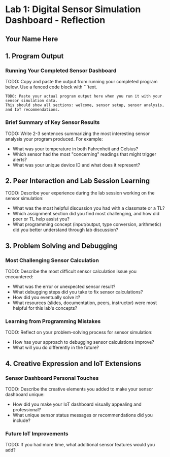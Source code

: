 # Lab 1: Digital Sensor Simulation Dashboard - Reflection

## Your Name Here

## 1. Program Output

### Running Your Completed Sensor Dashboard

TODO: Copy and paste the output from running your completed program below. Use a fenced code block with ```text.

```text
TODO: Paste your actual program output here when you run it with your sensor simulation data.
This should show all sections: welcome, sensor setup, sensor analysis, and IoT recommendations.
```

### Brief Summary of Key Sensor Results

TODO: Write 2-3 sentences summarizing the most interesting sensor analysis your program produced. For example:
- What was your temperature in both Fahrenheit and Celsius?
- Which sensor had the most "concerning" readings that might trigger alerts?
- What was your unique device ID and what does it represent?

## 2. Peer Interaction and Lab Session Learning

TODO: Describe your experience during the lab session working on the sensor simulation:

- What was the most helpful discussion you had with a classmate or a TL?
- Which assignment section did you find most challenging, and how did peer or TL help assist you?
- What programming concept (input/output, type conversion, arithmetic) did you better understand through lab discussion?

## 3. Problem Solving and Debugging

### Most Challenging Sensor Calculation

TODO: Describe the most difficult sensor calculation issue you encountered:

- What was the error or unexpected sensor result?
- What debugging steps did you take to fix sensor calculations?
- How did you eventually solve it?
- What resources (slides, documentation, peers, instructor) were most helpful for this lab's concepts?

### Learning from Programming Mistakes

TODO: Reflect on your problem-solving process for sensor simulation:

- How has your approach to debugging sensor calculations improve?
- What will you do differently in the future?

## 4. Creative Expression and IoT Extensions

### Sensor Dashboard Personal Touches

TODO: Describe the creative elements you added to make your sensor dashboard unique:

- How did you make your IoT dashboard visually appealing and professional?
- What unique sensor status messages or recommendations did you include?

### Future IoT Improvements

TODO: If you had more time, what additional sensor features would you add?
